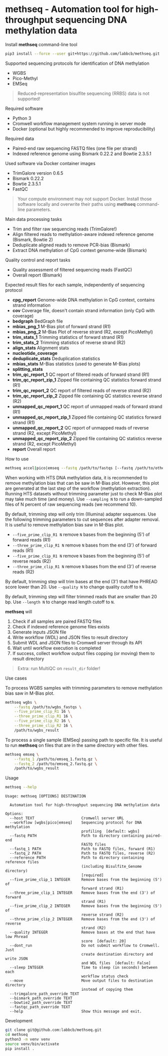 # methseq - Automation tool for high-throughput sequencing DNA methylation data

Install **methseq** command-line tool

```bash
pip3 install --force --user git+https://github.com/labbcb/methseq.git
```

Supported sequencing protocols for identification of DNA methylation

- WGBS
- Pico-Methyl
- EMSeq

> Reduced-representation bisulfite sequencing (RRBS) data is not supported!

Required software

- Python 3
- Cromwell workflow management system running in server mode
- Docker (optional but highly recommended to improve reproducibility)

Required data

- Paired-end raw sequencing FASTQ files (one file per strand)
- Indexed reference genome using Bismark 0.22.2 and Bowtie 2.3.5.1

Used software via Docker container images

- TrimGalore version 0.6.5
- Bismark 0.22.2
- Bowtie 2.3.5.1
- FastQC 

> Your compute environment may not support Docker. Install those software locally and overwrite their paths using **methseq** command-line parameters.

Main data processing tasks

- Trim and filter raw sequencing reads (TrimGalore!)
- Align filtered reads to methylation-aware indexed reference genome (Bismark, Bowtie 2)
- Deduplicate aligned reads to remove PCR-bias (Bismark)
- Extract DNA methylation of CpG context genome-wide (Bismark)

Quality control and report tasks

- Quality assessment of filtered sequencing reads (FastQC)
- Overall report (Bismark)

Expected result files for each sample, independently of sequencing protocol

- **cpg_report** Genome-wide DNA methylation in CpG context, contains strand information
- **cov** Coverage file, doesn't contain strand information (only CpG with coverage)
- **bedgraph** BedGraph file
- **mbias_png_1** M-Bias plot of forward strand (R1)
- **mbias_png_2** M-Bias Plot of reverse strand (R2, except PicoMethyl)
- **trim_stats_1** Trimming statistics of forward strand (R1)
- **trim_stats_2** Trimming statistics of reverse strand (R2)
- **align_stats** Alignment stats
- **nucleotide_coverage** 
- **deduplicate_stats** Deduplication statistics
- **mbias_stats** M-Bias statistics (used to generate M-Bias plots)
- **splitting_stats** 
- **trim_qc_report_1** QC report of filtered reads of forward strand (R1)
- **trim_qc_report_zip_1** Zipped file containing QC statistics forward strand (R1)
- **trim_qc_report_2** QC report of filtered reads of reverse strand (R2)
- **trim_qc_report_zip_2** Zipped file containing QC statistics reverse strand (R2)
- **unmapped_qc_report_1** QC report of unmapped reads of forward strand (R1)
- **unmapped_qc_report_zip_1** Zipped file containing QC statistics forward strand (R1)
- **unmapped_qc_report_2** QC report of unmapped reads of reverse strand (R2, except PicoMethyl)
- **unmapped_qc_report_zip_2** Zipped file containing QC statistics reverse strand (R2, except PicoMethyl)
- **report** Overall report

How to use

```bash
methseq accel|pico|emseq --fastq /path/to/fastqs [--fastq /path/to/other_fastqs] [trimming parameters] result_dir
```

When working with HTS DNA methylation data, it is recommended to remove methylation bias that can be saw in M-Bias plot.
However, this plot are generated at the last step of the workflow (methylation extraction).
Running HTS datasets without trimming parameter just to check M-Bias plot may take much time (and money).
Use `--sampling N` to run a down-sampled files of N percent of raw sequencing reads (we recommend 10).  

By default, trimming step will only trim (Illumina) adapter sequences.
Use the following trimming parameters to cut sequences after adapter removal.
It is useful to remove methylation bias saw in M-Bias plot.

- `--five_prime_clip_R1 N` remove `N` bases from the beginning (5') of forward reads (R1)
- `--three_prime_clip_R1 N` remove `N` bases from the end (3') of forward reads (R1)
- `--five_prime_clip_R1 N` remove `N` bases from the beginning (5') of reverse reads (R2)
- `--three_prime_clip_R1 N` remove `N` bases from the end (3') of reverse reads (R2)

By default, trimming step will trim bases at the end (3') that have PHREAD score lower than 20.
Use `--quality N` to change quality cutoff to `N`.

By default, trimming step will filter trimmed reads that are smaller than 20 bp.
Use `--length N` to change read length cutoff to `N`. 

**methseq** will

1. Check if all samples are paired FASTQ files
2. Check if indexed reference genome files exists
3. Generate inputs JSON file
4. Write workflow (WDL) and JSON files to result directory
5. Submit WDL and JSON files to Cromwell server through its API
6. Wait until workflow execution is completed
7. If success, collect workflow output files copping (or moving) them to result directory 

> Extra: run MultiQC on `result_dir` folder!

Use cases

To process WGBS samples with trimming parameters to remove methylation bias saw in M-Bias plot.

```bash
methseq wgbs \
    --fastq /path/to/wgbs_fastqs \
    --five_prime_clip_R1 16 \
    --three_prime_clip_R1 16 \
    --five_prime_clip_R2 16 \
    --three_prime_clip_R2 16 \
    /path/to/wgbs_result
```

To process a single sample (EMSeq) passing path to specific file.
It is useful to run **methseq** on files that are in the same directory with other files.

```bash
methseq emseq \
    --fastq_1 /path/to/emseq_1.fastq.gz \
    --fastq_2 /path/to/emseq_2.fastq.gz \
    /path/to/wgbs_result
```

Usage

```bash
methseq --help
```

    Usage: methseq [OPTIONS] DESTINATION
    
      Automation tool for high-throughput sequencing DNA methylation data
    
    Options:
      --host TEXT                     Cromwell server URL
      --workflow [wgbs|pico|emseq]    Sequencing protocol for DNA methylation
                                      profiling  [default: wgbs]
      --fastq PATH                    Path to directory containing paired-end
                                      FASTQ files
      --fastq_1 PATH                  Path to FASTQ files, forward (R1)
      --fastq_2 PATH                  Path to FASTQ files, reverse (R2)
      --reference PATH                Path to directory containing reference files
                                      (including Bisulfite_Genome directory)
                                      [required]
      --five_prime_clip_1 INTEGER     Remove bases from the beginning (5') of
                                      forward strand (R1)
      --three_prime_clip_1 INTEGER    Remove bases from the end (3') of forward
                                      strand (R1)
      --five_prime_clip_2 INTEGER     Remove bases from the beginning (5') of
                                      reverse strand (R2)
      --three_prime_clip_2 INTEGER    Remove bases from the end (3') of reverse
                                      strand (R2)
      --quality INTEGER               Remove bases at the end that have low Phread
                                      score  [default: 20]
      --dont_run                      Do not submit workflow to Cromwell. Just
                                      create destination directory and write JSON
                                      and WDL files  [default: False]
      --sleep INTEGER                 Time to sleep (in seconds) between each
                                      workflow status check
      --move                          Move output files to destination directory
                                      instead of copying them
      --trimgalore_path_override TEXT
      --bismark_path_override TEXT
      --bowtie2_path_override TEXT
      --fastqc_path_override TEXT
      --help                          Show this message and exit.

Development

```bash
git clone git@github.com:labbcb/methseq.git
cd methseq
python3 -m venv venv
source venv/bin/activate
pip install .
```